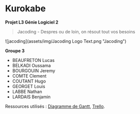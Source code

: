 # Kurokabe

**Projet L3 Génie Logiciel 2**
> Jacoding - Despres ou de loin, on résout tout vos besoins

![jacoding](assets/img/Jacoding Logo Text.png "Jacoding")

**Groupe 3**
- BEAUFRETON Lucas
- BELKADI Oussama
- BOURGOUIN Jeremy
- COMTE Clement
- COUTANT Hugo
- GEORGET Louis
- LABBE Nathan
- LARDAIS Benjamin


Ressources utilisés : 
[Diagramme de Gantt](https://docs.google.com/spreadsheets/d/19JpsNgYenO6e5OJJh9Wqvrw7NUWOYOXc-5A1ql4AVF8/edit#gid=0),
[Trello](https://trello.com/b/AYIpps7L/jacoding).

